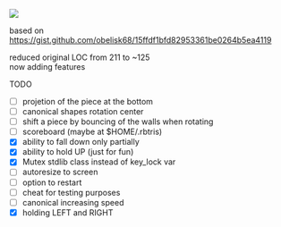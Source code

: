 ![](https://storage.googleapis.com/rbtris.github.nakilon.pro/screenshot1.png)

based on https://gist.github.com/obelisk68/15ffdf1bfd82953361be0264b5ea4119

reduced original LOC from 211 to ~125  
now adding features

TODO

* [ ] projetion of the piece at the bottom
* [ ] canonical shapes rotation center
* [ ] shift a piece by bouncing of the walls when rotating
* [ ] scoreboard (maybe at $HOME/.rbtris)
* [x] ability to fall down only partially
* [x] ability to hold UP (just for fun)
* [x] Mutex stdlib class instead of key_lock var
* [ ] autoresize to screen
* [ ] option to restart
* [ ] cheat for testing purposes
* [ ] canonical increasing speed
* [x] holding LEFT and RIGHT
